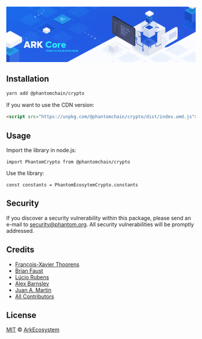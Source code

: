 ![PHANTOM Core](banner.png)

## Installation

```bash
yarn add @phantomchain/crypto
```

If you want to use the CDN version:

```html
<script src="https://unpkg.com/@phantomchain/crypto/dist/index.umd.js"></script>
```

## Usage

Import the library in node.js:

```
import PhantomCrypto from @phantomchain/crypto
```

Use the library:

```
const constants = PhantomEcosytemCrypto.constants
```

## Security

If you discover a security vulnerability within this package, please send an e-mail to security@phantom.org. All security vulnerabilities will be promptly addressed.

## Credits

- [François-Xavier Thoorens](https://github.com/fix)
- [Brian Faust](https://github.com/faustbrian)
- [Lúcio Rubens](https://github.com/luciorubeens)
- [Alex Barnsley](https://github.com/alexbarnsley)
- [Juan A. Martín](https://github.com/j-a-m-l)
- [All Contributors](../../../../contributors)

## License

[MIT](LICENSE) © [ArkEcosystem](https://ark.io)
